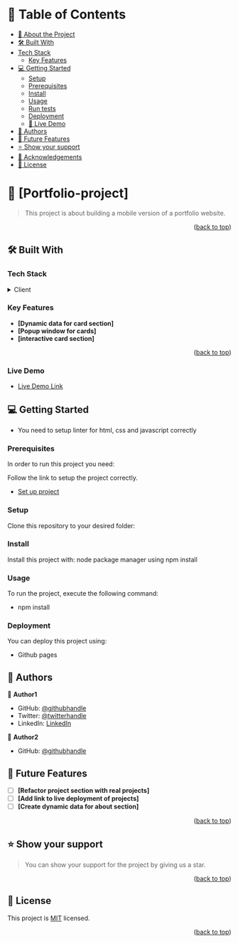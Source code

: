 # 📗 Table of Contents

- [📖 About the Project](#about-project)
- [🛠 Built With](#built-with)
- [Tech Stack](#tech-stack)
    - [Key Features](#key-features)
- [💻 Getting Started](#getting-started)
  - [Setup](#setup)
  - [Prerequisites](#prerequisites)
  - [Install](#install)
  - [Usage](#usage)
  - [Run tests](#run-tests)
  - [Deployment](#triangular_flag_on_post-deployment)
  - [🚀 Live Demo](#live-demo)
- [👥 Authors](#authors)
- [🔭 Future Features](#future-features)
- [⭐️ Show your support](#support)
- [🙏 Acknowledgements](#acknowledgements)
- [📝 License](#license)


# 📖 [Portfolio-project] <a name="about-project"></a>

>  This project is about building a mobile version of a portfolio website.

 
<p align="right">(<a href="#readme-top">back to top</a>)</p>

## 🛠 Built With <a name="built-with"></a>

### Tech Stack <a name="tech-stack"></a>

<details>
  <summary>Client</summary>
  <ul>
    <li><a href="#">html</a></li>
    <li><a href="#">css</a></li>
    <li><a href="#">javascript</a></li>
  </ul>
</details>

### Key Features <a name="key-features"></a>


- **[Dynamic data for card section]**
- **[Popup window for cards]**
- **[interactive card section]**

<p align="right">(<a href="#readme-top">back to top</a>)</p>


### Live Demo <a name="live-demo"></a>

- [Live Demo Link](https://shaaibu7.github.io/)



## 💻 Getting Started <a name="getting-started"></a>

- You need to setup linter for html, css and javascript correctly

### Prerequisites

In order to run this project you need:

Follow the link to setup the project correctly.

- [Set up project](https://github.com/microverseinc/linters-config/tree/master/html-css)



### Setup

Clone this repository to your desired folder:


### Install

Install this project with: node package manager using npm install


### Usage

To run the project, execute the following command:

- npm install

### Deployment

You can deploy this project using:

- Github pages

 
## 👥 Authors <a name="authors"></a>


👤 **Author1**

- GitHub: [@githubhandle](https://github.com/shaaibu7)
- Twitter: [@twitterhandle](https://twitter.com/shaaibu)
- LinkedIn: [LinkedIn](https://linkedin.com/in/shaaibu)


👤 **Author2**

- GitHub: [@githubhandle](https://github.com/Caren-Koroeny/)

## 🔭 Future Features <a name="future-features"></a>

- [ ] **[Refactor project section with real projects]**
- [ ] **[Add link to live deployment of projects]**
- [ ] **[Create dynamic data for about section]**

<p align="right">(<a href="#readme-top">back to top</a>)</p>


 
## ⭐️ Show your support <a name="support"></a>

> You can show your support for the project by giving us a star.


<p align="right">(<a href="#readme-top">back to top</a>)</p>

 
## 📝 License <a name="license"></a>

This project is [MIT](./LICENSE) licensed.

<p align="right">(<a href="#readme-top">back to top</a>)</p>
